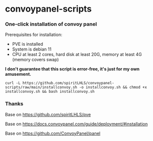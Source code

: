# convoypanel-scripts

### One-click installation of convoy panel

Prerequisites for installation:

- PVE is installed
- System is debian 11
- CPU at least 2 cores, hard disk at least 20G, memory at least 4G (memory covers swap)

**I don't guarantee that this script is error-free, it's just for my own amusement.**

```
curl -L https://github.com/spiritLHLS/convoypanel-scripts/raw/main/installconvoy.sh -o installconvoy.sh && chmod +x installconvoy.sh && bash installconvoy.sh
```

### Thanks

Base on https://github.com/spiritLHLS/pve

Base on https://docs.convoypanel.com/guide/deployment/#installation

Base on https://github.com/ConvoyPanel/panel
